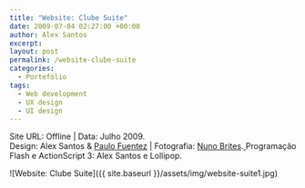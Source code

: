 ```yaml
---
title: "Website: Clube Suite"
date: 2009-07-04 02:27:00 +00:00
author: Alex Santos
excerpt:
layout: post
permalink: /website-clube-suite
categories:
  - Portefólio
tags:
  - Web development
  - UX design
  - UI design
---
```

<p>Site URL: Offline | Data: Julho 2009.<br>
Design: Alex Santos &amp; <a href="https://www.facebook.com/paulofuentez" target="_blank">Paulo Fuentez</a> | Fotografia: <a href="https://www.facebook.com/nuno.brites" target="_blank">Nuno Brites</a>.<a href="https://www.facebook.com/nuno.brites" target="_blank">
</a>Programação Flash e ActionScript 3: Alex Santos e Lollipop.</p>


![Website: Clube Suite]({{ site.baseurl }}/assets/img/website-suite1.jpg)